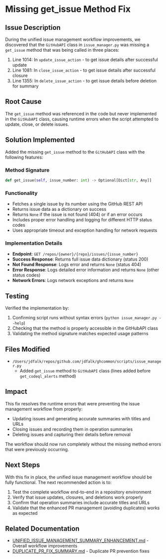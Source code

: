 # Missing get_issue Method Fix

## Issue Description

During the unified issue management workflow improvements, we discovered that the `GitHubAPI` class in `issue_manager.py` was missing a `get_issue` method that was being called in three places:

1. Line 1014: In `update_issue_action` - to get issue details after successful update
2. Line 1081: In `close_issue_action` - to get issue details after successful closure
3. Line 1355: In `delete_issue_action` - to get issue details before deletion for summary

## Root Cause

The `get_issue` method was referenced in the code but never implemented in the `GitHubAPI` class, causing runtime errors when the script attempted to update, close, or delete issues.

## Solution Implemented

Added the missing `get_issue` method to the `GitHubAPI` class with the following features:

### Method Signature

```python
def get_issue(self, issue_number: int) -> Optional[Dict[str, Any]]
```

### Functionality

- Fetches a single issue by its number using the GitHub REST API
- Returns issue data as a dictionary on success
- Returns `None` if the issue is not found (404) or if an error occurs
- Includes proper error handling and logging for different HTTP status codes
- Uses appropriate timeout and exception handling for network requests

### Implementation Details

- **Endpoint**: `GET /repos/{owner}/{repo}/issues/{issue_number}`
- **Success Response**: Returns full issue data dictionary (status 200)
- **Not Found Response**: Logs error and returns `None` (status 404)
- **Error Response**: Logs detailed error information and returns `None` (other status codes)
- **Network Errors**: Logs network exceptions and returns `None`

## Testing

Verified the implementation by:

1. Confirming script runs without syntax errors (`python issue_manager.py --help`)
2. Checking that the method is properly accessible in the GitHubAPI class
3. Validating the method signature matches expected usage patterns

## Files Modified

- `/Users/jdfalk/repos/github.com/jdfalk/ghcommon/scripts/issue_manager.py`
  - Added `get_issue` method to `GitHubAPI` class (lines added before `get_codeql_alerts` method)

## Impact

This fix resolves the runtime errors that were preventing the issue management workflow from properly:

- Updating issues and generating accurate summaries with titles and URLs
- Closing issues and recording them in operation summaries
- Deleting issues and capturing their details before removal

The workflow should now run completely without the missing method errors that were previously occurring.

## Next Steps

With this fix in place, the unified issue management workflow should be fully functional. The next recommended action is to:

1. Test the complete workflow end-to-end in a repository environment
2. Verify that issue updates, closures, and deletions work properly
3. Confirm that operation summaries include accurate titles and URLs
4. Validate that the enhanced PR management (avoiding duplicates) works as expected

## Related Documentation

- [UNIFIED_ISSUE_MANAGEMENT_SUMMARY_ENHANCEMENT.md](./UNIFIED_ISSUE_MANAGEMENT_SUMMARY_ENHANCEMENT.md) - Overall workflow improvements
- [DUPLICATE_PR_FIX_SUMMARY.md](./DUPLICATE_PR_FIX_SUMMARY.md) - Duplicate PR prevention fixes
